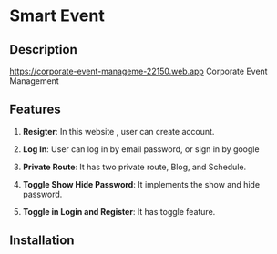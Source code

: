 # Smart Event

## Description

https://corporate-event-manageme-22150.web.app
Corporate Event Management

## Features

1. **Resigter**: In this website , user can create account.

2. **Log In**: User can log in by email password, or sign in by google

3. **Private Route**: It has two private route, Blog, and Schedule.

4. **Toggle Show Hide Password**: It implements the show and hide password.

5. **Toggle in Login and Register**: It has toggle feature.

## Installation
